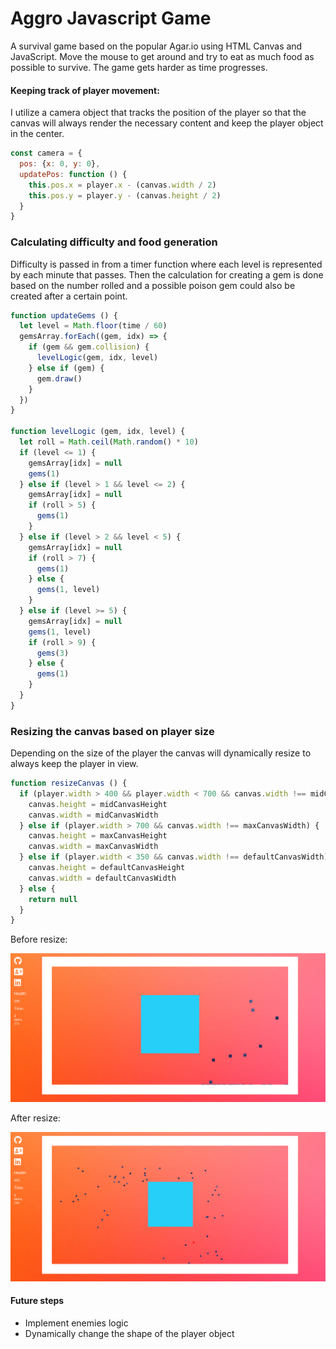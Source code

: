 # Aggro Javascript Game

A survival game based on the popular Agar.io using HTML Canvas and JavaScript.
Move the mouse to get around and try to eat as much food as possible to survive.
The game gets harder as time progresses.

#### Keeping track of player movement:

I utilize a camera object that tracks the position of the player so that the canvas will always render the necessary content and keep the player object in the center.

```javascript
const camera = {
  pos: {x: 0, y: 0},
  updatePos: function () {
    this.pos.x = player.x - (canvas.width / 2)
    this.pos.y = player.y - (canvas.height / 2)
  }
}
```
### Calculating difficulty and food generation
Difficulty is passed in from a timer function where each level is represented by each minute that passes. Then the calculation for creating a gem is done based on the number rolled and a possible poison gem could also be created after a certain point.
```javascript
function updateGems () {
  let level = Math.floor(time / 60)
  gemsArray.forEach((gem, idx) => {
    if (gem && gem.collision) {
      levelLogic(gem, idx, level)
    } else if (gem) {
      gem.draw()
    }
  })
}

function levelLogic (gem, idx, level) {
  let roll = Math.ceil(Math.random() * 10)
  if (level <= 1) {
    gemsArray[idx] = null
    gems(1)
  } else if (level > 1 && level <= 2) {
    gemsArray[idx] = null
    if (roll > 5) {
      gems(1)
    }
  } else if (level > 2 && level < 5) {
    gemsArray[idx] = null
    if (roll > 7) {
      gems(1)
    } else {
      gems(1, level)
    }
  } else if (level >= 5) {
    gemsArray[idx] = null
    gems(1, level)
    if (roll > 9) {
      gems(3)
    } else {
      gems(1)
    }
  }
}
```




### Resizing the canvas based on player size
Depending on the size of the player the canvas will dynamically resize to always keep the player in view.

```javascript
function resizeCanvas () {
  if (player.width > 400 && player.width < 700 && canvas.width !== midCanvasWidth) {
    canvas.height = midCanvasHeight
    canvas.width = midCanvasWidth
  } else if (player.width > 700 && canvas.width !== maxCanvasWidth) {
    canvas.height = maxCanvasHeight
    canvas.width = maxCanvasWidth
  } else if (player.width < 350 && canvas.width !== defaultCanvasWidth) {
    canvas.height = defaultCanvasHeight
    canvas.width = defaultCanvasWidth
  } else {
    return null
  }
}
```
Before resize:

![home-page](/lib/images/Resize-Before.png)

After resize: 

![home-page](/lib/images/Resize-After.png)

#### Future steps

- Implement enemies logic
- Dynamically change the shape of the player object
